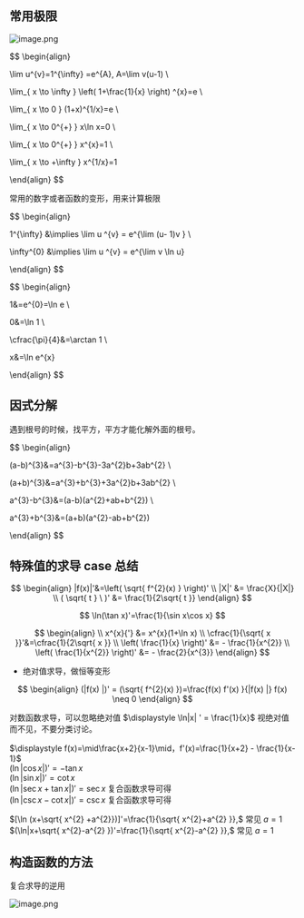 ## 常用极限

  

![image.png](https://raw.githubusercontent.com/psychonaut1f/b/main/202411241341621.png)

$$
\begin{align}

\lim u^{v}=1^{\infty} =e^{A}, A=\lim v(u-1) \\

\lim_{ x \to \infty } \left( 1+\frac{1}{x} \right) ^{x}=e \\

\lim_{ x \to 0 } (1+x)^{1/x}=e \\

\lim_{ x \to 0^{+} } x\ln x=0 \\

\lim_{ x \to 0^{+} } x^{x}=1 \\

\lim_{ x \to +\infty } x^{1/x}=1

\end{align}
$$

常用的数字或者函数的变形，用来计算极限

$$
\begin{align}

1^{\infty} &\implies \lim u ^{v} = e^{\lim (u- 1)v } \\

\infty^{0} &\implies \lim u ^{v} = e^{\lim v \ln u}

\end{align}
$$

$$
\begin{align}

1&=e^{0}=\ln e \\

0&=\ln 1 \\

\cfrac{\pi}{4}&=\arctan 1 \\

x&=\ln e^{x}

\end{align}
$$

## 因式分解

  
遇到根号的时候，找平方，平方才能化解外面的根号。

$$
\begin{align}

(a-b)^{3}&=a^{3}-b^{3}-3a^{2}b+3ab^{2} \\

(a+b)^{3}&=a^{3}+b^{3}+3a^{2}b+3ab^{2} \\

a^{3}-b^{3}&=(a-b)(a^{2}+ab+b^{2}) \\

a^{3}+b^{3}&=(a+b)(a^{2}-ab+b^{2})

\end{align}
$$

## 特殊值的求导 case 总结

$$
\begin{align}
|f(x)|'&=\left( \sqrt{ f^{2}(x) } \right)' \\
|X|' &= \frac{X}{|X|} \\
( \sqrt{ t } \ )' &= \frac{1}{2\sqrt{ t }}
\end{align}
$$

$$
\ln(\tan x)'=\frac{1}{\sin x\cos x}
$$

$$
\begin{align} \\
x^{x}{'} &= x^{x}(1+\ln x) \\
\cfrac{1}{\sqrt{ x }}'&=\cfrac{1}{2\sqrt{ x }} \\
\left( \frac{1}{x} \right)' &=  - \frac{1}{x^{2}}  \\
\left( \frac{1}{x^{2}} \right)' &= - \frac{2}{x^{3}} 
\end{align}
$$

- 绝对值求导，做恒等变形

$$
 \begin{align} (|f(x) |)' = (\sqrt{ f^{2}(x) })=\frac{f(x) f'(x) }{|f(x) |} f(x) \neq 0 \end{align}
$$

对数函数求导，可以忽略绝对值 $\displaystyle \ln|x| ' = \frac{1}{x}$ 视绝对值而不见，不要分类讨论。

$\displaystyle f(x)=\mid\frac{x+2}{x-1}\mid，f'(x)=\frac{1}{x+2} - \frac{1}{x-1}$  
$(\ln|\cos x|)'=-\tan x$  
$(\ln|\sin x|)'=\cot x$  
$(\ln|\sec x+\tan x|)'=\sec x$ 复合函数求导可得  
$(\ln|\csc x-\cot x|)'=\csc x$ 复合函数求导可得

$[\ln (x+\sqrt{ x^{2} +a^{2}})]'=\frac{1}{\sqrt{ x^{2}+a^{2} }},$ 常见 $a=1$  
$(\ln|x+\sqrt{ x^{2}-a^{2} })'=\frac{1}{\sqrt{ x^{2}-a^{2} }},$ 常见 $a=1$

## 构造函数的方法

复合求导的逆用

![image.png](https://raw.githubusercontent.com/psychonaut1f/b/main/img21/202405101716339.png)
